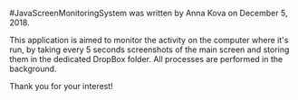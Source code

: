#JavaScreenMonitoringSystem
was written by Anna Kova on December 5, 2018.

This application is aimed to monitor the activity on the computer where it's run,
by taking every 5 seconds screenshots of the main screen and storing them in the 
dedicated DropBox folder. All processes are performed in the background.

Thank you for your interest!